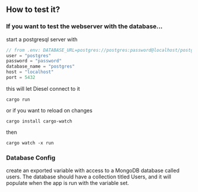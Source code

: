 
## How to test it?
### If you want to test the webserver with the database...

start a postgresql server with
```js
// from .env: DATABASE_URL=postgres://postgres:password@localhost/postgres
user = "postgres"
password = "password"
database_name = "postgres"
host = "localhost"
port = 5432
```
this will let Diesel connect to it

```shell
cargo run 
```
or if you want to reload on changes
```shell
cargo install cargo-watch
```
then
```shell
cargo watch -x run
```

### Database Config
create an exported variable with access to a MongoDB database called users.
The database should have a collection titled Users, and it will populate when
the app is run with the variable set.